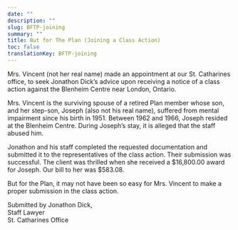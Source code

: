 ```yaml
---
date: ""
description: ""
slug: BFTP-joining
summary: ""
title: But for The Plan (Joining a Class Action)
toc: false
translationKey: BFTP-joining
---
```

Mrs. Vincent (not her real name) made an appointment at our St. Catharines office, to seek Jonathon Dick’s advice upon receiving a notice of a class action against the Blenheim Centre near London, Ontario.

Mrs. Vincent is the surviving spouse of a retired Plan member whose son, and her step-son, Joseph (also not his real name), suffered from mental impairment since his birth in 1951. Between 1962 and 1966, Joseph resided at the Blenheim Centre. During Joseph’s stay, it is alleged that the staff abused him.

Jonathon and his staff completed the requested documentation and submitted it to the representatives of the class action. Their submission was successful. The client was thrilled when she received a $16,800.00 award for Joseph. Our bill to her was $583.08.

But for the Plan, it may not have been so easy for Mrs. Vincent to make a proper submission in the class action.

Submitted by Jonathon Dick,  
Staff Lawyer  
St. Catharines Office